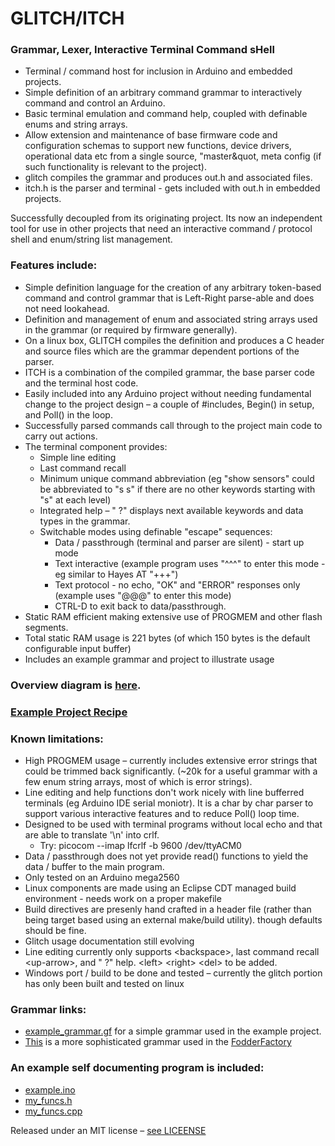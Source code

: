 # GLITCH/ITCH

### Grammar, Lexer, Interactive Terminal Command sHell

- Terminal / command host for inclusion in Arduino and embedded projects.
- Simple definition of an arbitrary command grammar to interactively command and control an Arduino.
- Basic terminal emulation and command help, coupled with definable enums and string arrays.
- Allow extension and maintenance of base firmware code and configuration schemas to support new functions, device drivers, operational data etc from a single source, &quot;master&quot, meta config (if such functionality is relevant to the project).
 - glitch compiles the grammar and produces out.h and associated files.
 - itch.h is the parser and terminal - gets included with out.h in embedded projects.

Successfully decoupled from its originating project. Its now an independent tool for use in other projects that need an interactive command / protocol shell and enum/string list management.

### Features include:

- Simple definition language for the creation of any arbitrary token-based command and control grammar that is Left-Right parse-able and does not need lookahead.
- Definition and management of enum and associated string arrays used in the grammar (or required by firmware generally).
- On a linux box, GLITCH compiles the definition and produces a C header and source files which are the grammar dependent portions of the parser.
- ITCH is a combination of the compiled grammar, the base parser code and the terminal host code.
- Easily included into any Arduino project without needing fundamental change to the project design – a couple of #includes, Begin() in setup, and Poll() in the loop.
- Successfully parsed commands call through to the project main code to carry out actions.
- The terminal component provides: 
  - Simple line editing
  - Last command recall
  - Minimum unique command abbreviation (eg &quot;show sensors&quot; could be abbreviated to &quot;s s&quot; if there are no other keywords starting with &quot;s&quot; at each level)
  - Integrated help – &quot; ?&quot; displays next available keywords and data types in the grammar.
  - Switchable modes using definable "escape" sequences:
    - Data / passthrough (terminal and parser are silent) - start up mode
    - Text interactive (example program uses "^^^" to enter this mode - eg similar to Hayes AT "+++")
    - Text protocol - no echo, "OK" and "ERROR" responses only (example uses "@@@" to enter this mode)
    - CTRL-D to exit back to data/passthrough.
- Static RAM efficient making extensive use of PROGMEM and other flash segments.
- Total static RAM usage is 221 bytes (of which 150 bytes is the default configurable input buffer)
- Includes an example grammar and project to illustrate usage

### Overview diagram is [here](Overview.png).

### [Example Project Recipe](USAGE.md)

### Known limitations:

- High PROGMEM usage – currently includes extensive error strings that could be trimmed back significantly. (~20k for a useful grammar with a few enum string arrays, most of which is error strings).
- Line editing and help functions don't work nicely with line bufferred terminals (eg Arduino IDE serial moniotr). It is a char by char parser to support various interactive features and to reduce Poll() loop time.
- Designed to be used with terminal programs without local echo and that are able to translate '\n' into crlf.
  - Try: picocom --imap lfcrlf -b 9600 /dev/ttyACM0
- Data / passthrough does not yet provide read() functions to yield the data / buffer to the main program. 
- Only tested on an Arduino mega2560
- Linux components are made using an Eclipse CDT managed build environment - needs work on a proper makefile
- Build directives are presenly hand crafted in a header file (rather than being target based using an external make/build utility). though defaults should be fine.
- Glitch usage documentation still evolving
- Line editing currently only supports \<backspace\>, last command recall \<up-arrow\>, and " ?" help. \<left\> \<right\> \<del\> to be added.
- Windows port / build to be done and tested – currently the glitch portion has only been built and tested on linux

### Grammar links:
 - [example_grammar.gf](grammar/example_grammar.gf) for a simple grammar used in the example project.
 - [This](grammar/grammar.gf) is a more sophisticated grammar used in the [FodderFactory](https://github.com/winginitau/FodderFactory)

### An example self documenting program is included:
 - [example.ino](example/example.ino)
 - [my_funcs.h](example/my_funcs.h)
 - [my_funcs.cpp](example/my_funcs.cpp)

Released under an MIT license – [see LICEENSE](LICENSE)
